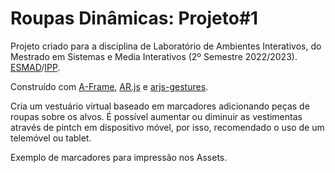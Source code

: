 # Roupas Dinâmicas: Projeto#1

Projeto criado para a disciplina de Laboratório de Ambientes Interativos, do Mestrado em Sistemas e Media Interativos (2º Semestre 2022/2023). [ESMAD](https://www.esmad.ipp.pt)/[IPP](https://www.ipp.pt).

Construído com [A-Frame](https://aframe.io), [AR.js](https://ar-js-org.github.io/AR.js-Docs/) e [arjs-gestures](https://github.com/fcor/arjs-gestures).

Cria um vestuário virtual baseado em marcadores adicionando peças de roupas sobre os alvos. É possível aumentar ou diminuir as vestimentas através de pintch em dispositivo móvel, por isso, recomendado o uso de um telemóvel ou tablet.

Exemplo de marcadores para impressão nos Assets.